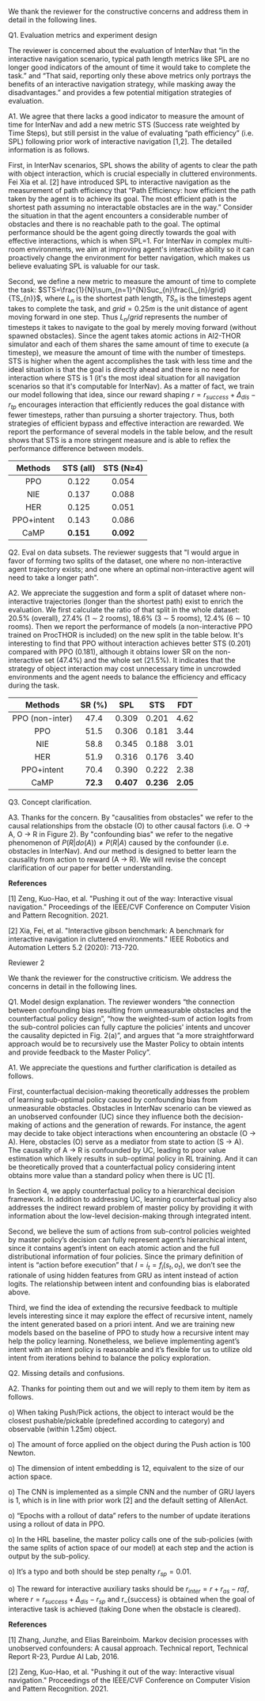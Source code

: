 We thank the reviewer for the constructive concerns and address them in detail in the following lines.

Q1. Evaluation metrics and experiment design

The reviewer is concerned about the evaluation of InterNav that “in the interactive navigation scenario, typical path length metrics like SPL are no longer good indicators of the amount of time it would take to complete the task.” and “That said, reporting only these above metrics only portrays the benefits of an interactive navigation strategy, while masking away the disadvantages.” and provides a few potential mitigation strategies of evaluation.

A1. We agree that there lacks a good indicator to measure the amount of time for InterNav and add a new metric STS (Success rate weighted by Time Steps), but still persist in the value of evaluating “path efficiency” (i.e. SPL) following prior work of interactive navigation [1,2]. The detailed information is as follows.

First, in InterNav scenarios, SPL shows the ability of agents to clear the path with object interaction, which is crucial especially in cluttered environments. Fei Xia et al. [2] have introduced SPL to interactive navigation as the measurement of path efficiency that “Path Efficiency: how efficient the path taken by the agent is to achieve its goal. The most efficient path is the shortest path assuming no interactable obstacles are in the way.” Consider the situation in that the agent encounters a considerable number of obstacles and there is no reachable path to the goal. The optimal performance should be the agent going directly towards the goal with effective interactions, which is when SPL=1. For InterNav in complex multi-room environments, we aim at improving agent's interactive ability so it can proactively change the environment for better navigation, which makes us believe evaluating SPL is valuable for our task.

Second, we define a new metric to measure the amount of time to complete the task: $STS=\frac{1}{N}\sum_{n=1}^{N}Suc_{n}\frac{L_{n}/grid}{TS_{n}}$, where $L_{n}$ is the shortest path length, $TS_{n}$ is the timesteps agent takes to complete the task, and $grid=0.25m$ is the unit distance of agent moving forward in one step. Thus $L_{n}/grid$ represents the number of timesteps it takes to navigate to the goal by merely moving forward (without spawned obstacles). Since the agent takes atomic actions in AI2-THOR simulator and each of them shares the same amount of time to execute (a timestep), we measure the amount of time with the number of timesteps. STS is higher when the agent accomplishes the task with less time and the ideal situation is that the goal is directly ahead and there is no need for interaction where STS is 1 (it's the most ideal situation for all navigation scenarios so that it's computable for InterNav). As a matter of fact, we train our model following that idea, since our reward shaping $r=r_{success}+\Delta_{dis}-r_{tp}$ encourages interaction that efficiently reduces the goal distance with fewer timesteps, rather than pursuing a shorter trajectory. Thus, both strategies of efficient bypass and effective interaction are rewarded. We report the performance of several models in the table below, and the result shows that STS is a more stringent measure and is able to reflex the performance difference between models. 

|Methods|STS (all)|STS (N$\geq$4)|
|:----:|:----:|:----:|
|PPO|0.122|0.054|
|NIE|0.137|0.088|
|HER|0.125|0.051|
|PPO+intent|0.143|0.086|
|CaMP|**0.151**|**0.092**|

Q2. Eval on data subsets. The reviewer suggests that "I would argue in favor of forming two splits of the dataset, one where no non-interactive agent trajectory exists; and one where an optimal non-interactive agent will need to take a longer path".

A2. We appreciate the suggestion and form a split of dataset where non-interactive trajectories (longer than the shortest path) exist to enrich the evaluation. We first calculate the ratio of that split in the whole dataset: 20.5% (overall), 27.4% (1 $\sim$ 2 rooms), 18.6% (3 $\sim$ 5 rooms), 12.4% (6 $\sim$ 10 rooms). Then we report the performance of models (a non-interactive PPO trained on ProcTHOR is included) on the new split in the table below. It's interesting to find that PPO without interaction achieves better STS (0.201) compared with PPO (0.181), although it obtains lower SR on the non-interactive set (47.4%) and the whole set (21.5%). It indicates that the strategy of object interaction may cost unnecessary time in uncrowded environments and the agent needs to balance the efficiency and efficacy during the task.

|Methods|SR (%)|SPL|STS|FDT|
|:----:|:----:|:----:|:----:|:----:|
|PPO (non-inter)|47.4|0.309|0.201|4.62|
|PPO|51.5|0.306|0.181|3.44|
|NIE|58.8|0.345|0.188|3.01|
|HER|51.9|0.316|0.176|3.40|
|PPO+intent|70.4|0.390|0.222|2.38|
|CaMP|**72.3**|**0.407**|**0.236**|**2.05**|

Q3.  Concept clarification.

A3. Thanks for the concern. By "causalities from obstacles" we refer to the causal relationships from the obstacle (O) to other causal factors (i.e. O $\rightarrow$ A, O $\rightarrow$ R in Figure 2). By "confounding bias" we refer to the negative phenomenon of $P(R|do(A))\neq P(R|A)$ caused by the confounder (i.e. obstacles in InterNav). And our method is designed to better learn the causality from action to reward (A $\rightarrow$ R). We will revise the concept clarification of our paper for better understanding.

**References**

[1] Zeng, Kuo-Hao, et al. "Pushing it out of the way: Interactive visual navigation." Proceedings of the IEEE/CVF Conference on Computer Vision and Pattern Recognition. 2021.

[2] Xia, Fei, et al. "Interactive gibson benchmark: A benchmark for interactive navigation in cluttered environments." IEEE Robotics and Automation Letters 5.2 (2020): 713-720.


Reviewer 2

We thank the reviewer for the constructive criticism. We address the concerns in detail in the following lines.

Q1. Model design explanation. The reviewer wonders “the connection between confounding bias resulting from unmeasurable obstacles and the counterfactual policy design”, “how the weighted-sum of action logits from the sub-control policies can fully capture the policies' intents and uncover the causality depicted in Fig. 2(a)”, and argues that “a more straightforward approach would be to recursively use the Master Policy to obtain intents and provide feedback to the Master Policy”.

A1. We appreciate the questions and further clarification is detailed as follows.

First, counterfactual decision-making theoretically addresses the problem of learning sub-optimal policy caused by confounding bias from unmeasurable obstacles. Obstacles in InterNav scenario can be viewed as an unobserved confounder (UC) since they influence both the decision-making of actions and the generation of rewards. For instance, the agent may decide to take object interactions when encountering an obstacle (O $\rightarrow$ A). Here, obstacles (O) serve as a mediator from state to action (S $\rightarrow$ A). The causality of A $\rightarrow$ R is confounded by UC, leading to poor value estimation which likely results in sub-optimal policy in RL training. And it can be theoretically proved that a counterfactual policy considering intent obtains more value than a standard policy when there is UC [1]. 

In Section 4, we apply counterfactual policy to a hierarchical decision framework. In addition to addressing UC, learning counterfactual policy also addresses the indirect reward problem of master policy by providing it with information about the low-level decision-making through integrated intent.

Second, we believe the sum of actions from sub-control policies weighted by master policy’s decision can fully represent agent’s hierarchical intent, since it contains agent’s intent on each atomic action and the full distributional information of four policies. Since the primary definition of intent is “action before execution” that $I=i_t=f_i(s_t,o_t)$, we don’t see the rationale of using hidden features from GRU as intent instead of action logits. The relationship between intent and confounding bias is elaborated above.

Third, we find the idea of extending the recursive feedback to multiple levels interesting since it may explore the effect of recursive intent, namely the intent generated based on a priori intent. And we are training new models based on the baseline of PPO to study how a recursive intent may help the policy learning. Nonetheless, we believe implementing agent’s intent with an intent policy is reasonable and it’s flexible for us to utilize old intent from iterations behind to balance the policy exploration.

Q2. Missing details and confusions.

A2. Thanks for pointing them out and we will reply to them item by item as follows.

o) When taking Push/Pick actions, the object to interact would be the closest pushable/pickable (predefined according to category) and observable (within 1.25m) object.

o) The amount of force applied on the object during the Push action is 100 Newton.

o) The dimension of intent embedding is 12, equivalent to the size of our action space.

o) The CNN is implemented as a simple CNN and the number of GRU layers is 1, which is in line with prior work [2] and the default setting of AllenAct.

o) “Epochs with a rollout of data” refers to the number of update iterations using a rollout of data in PPO.

o) In the HRL baseline, the master policy calls one of the sub-policies (with the same splits of action space of our model) at each step and the action is output by the sub-policy.

o) It’s a typo and both should be step penalty $r_{sp}=0.01$.

o) The reward for interactive auxiliary tasks should be $r_{inter}=r+r_{as}-r{af}$, where $r=r_{success}+\Delta_{dis}-r_{sp}$ and r_{success} is obtained when the goal of interactive task is achieved (taking Done when the obstacle is cleared).

**References**

[1] Zhang, Junzhe, and Elias Bareinboim. Markov decision processes with unobserved confounders: A causal approach. Technical report, Technical Report R-23, Purdue AI Lab, 2016.

[2] Zeng, Kuo-Hao, et al. "Pushing it out of the way: Interactive visual navigation." Proceedings of the IEEE/CVF Conference on Computer Vision and Pattern Recognition. 2021.
